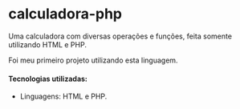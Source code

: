 # calculadora-php

Uma calculadora com diversas operações e funções, feita somente utilizando HTML e PHP.

Foi meu primeiro projeto utilizando esta linguagem.

#### Tecnologias utilizadas:

- Linguagens: HTML e PHP.
